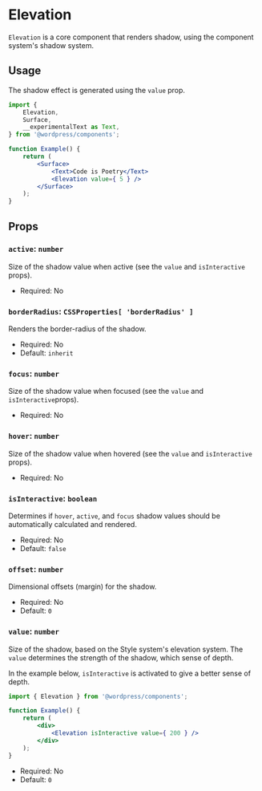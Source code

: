# Elevation

`Elevation` is a core component that renders shadow, using the component system's shadow system.

## Usage

The shadow effect is generated using the `value` prop.

```jsx
import {
	Elevation,
	Surface,
	__experimentalText as Text,
} from '@wordpress/components';

function Example() {
	return (
		<Surface>
			<Text>Code is Poetry</Text>
			<Elevation value={ 5 } />
		</Surface>
	);
}
```

## Props

### `active`: `number`

Size of the shadow value when active (see the `value` and `isInteractive` props).

-   Required: No

### `borderRadius`: `CSSProperties[ 'borderRadius' ]`

Renders the border-radius of the shadow.

-   Required: No
-   Default: `inherit`

### `focus`: `number`

Size of the shadow value when focused (see the `value` and `isInteractive`props).

-   Required: No

### `hover`: `number`

Size of the shadow value when hovered (see the `value` and `isInteractive` props).

-   Required: No

### `isInteractive`: `boolean`

Determines if `hover`, `active`, and `focus` shadow values should be automatically calculated and rendered.

-   Required: No
-   Default: `false`

### `offset`: `number`

Dimensional offsets (margin) for the shadow.

-   Required: No
-   Default: `0`

### `value`: `number`

Size of the shadow, based on the Style system's elevation system. The `value` determines the strength of the shadow, which sense of depth.

In the example below, `isInteractive` is activated to give a better sense of depth.

```jsx
import { Elevation } from '@wordpress/components';

function Example() {
	return (
		<div>
			<Elevation isInteractive value={ 200 } />
		</div>
	);
}
```

-   Required: No
-   Default: `0`
